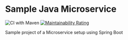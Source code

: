 # Sample Java Microservice
![CI with Maven](https://github.com/Anasss/sampleJavaMicroservice/workflows/CI%20with%20Maven/badge.svg)
[![Maintainability Rating](https://sonarcloud.io/api/project_badges/measure?project=Anasss_sampleJavaMicroservice&metric=sqale_rating)](https://sonarcloud.io/dashboard?id=Anasss_sampleJavaMicroservice)

Sample project of a Microservice setup using Spring Boot
